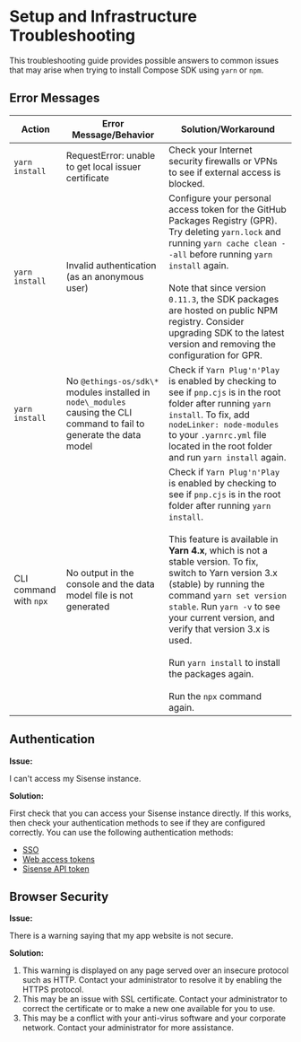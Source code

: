 # Setup and Infrastructure Troubleshooting

This troubleshooting guide provides possible answers to common issues that may arise when trying to install Compose SDK using `yarn` or `npm`.

## Error Messages

| **Action**             | **Error Message/Behavior**                                                                                           | **Solution/Workaround**                                                                                                                                                                                                                                                                                                                                                                                                                                                                               |
|------------------------|----------------------------------------------------------------------------------------------------------------------|-------------------------------------------------------------------------------------------------------------------------------------------------------------------------------------------------------------------------------------------------------------------------------------------------------------------------------------------------------------------------------------------------------------------------------------------------------------------------------------------------------|
| `yarn install`         | RequestError: unable to get local issuer certificate                                                                 | Check your Internet security firewalls or VPNs to see if external access is blocked.                                                                                                                                                                                                                                                                                                                                                                                                                  |
| `yarn install`         | Invalid authentication (as an anonymous user)                                                                        | Configure your personal access token for the GitHub Packages Registry (GPR). <br /> Try deleting `yarn.lock` and running `yarn cache clean --all` before running `yarn install` again. <br /><br /> Note that since version `0.11.3`, the SDK packages are hosted on public NPM registry. Consider upgrading SDK to the latest version and removing the configuration for GPR.                                                                                                                        |
| `yarn install`         | No `@ethings-os/sdk\*` modules installed in `node\_modules` causing the CLI command to fail to generate the data model  | Check if `Yarn Plug'n'Play` is enabled by checking to see if `pnp.cjs` is in the root folder after running `yarn install`. To fix, add `nodeLinker: node-modules` to your `.yarnrc.yml` file located in the root folder and run `yarn install` again.                                                                                                                                                                                                                                                 |
| CLI command with `npx` | No output in the console and the data model file is not generated                                                    | Check if `Yarn Plug'n'Play` is enabled by checking to see if `pnp.cjs` is in the root folder after running `yarn install`. <br /><br />This feature is available in **Yarn 4.x**, which is not a stable version. To fix, switch to Yarn version 3.x (stable) by running the command `yarn set version stable`. Run `yarn -v` to see your current version, and verify that version 3.x is used. <br /><br />Run `yarn install` to install the packages again. <br /><br />Run the `npx` command again. |

## Authentication

**Issue:**

I can't access my Sisense instance.

**Solution:**

First check that you can access your Sisense instance directly. If this works, then check your authentication methods to see if they are configured correctly. You can use the following authentication methods:

* [SSO](../getting-started/authentication-security.md#single-sign-on)
* [Web access tokens](../getting-started/authentication-security.md#web-access-token)
* [Sisense API token](../getting-started/authentication-security.md#api-token)

## Browser Security

**Issue:**

There is a warning saying that my app website is not secure.

**Solution:**
1. This warning is displayed on any page served over an insecure protocol such as HTTP. Contact your administrator to resolve it by enabling the HTTPS protocol.
2. This may be an issue with SSL certificate. Contact your administrator to correct the certificate or to make a new one available for you to use.
3. This may be a conflict with your anti-virus software and your corporate network. Contact your administrator for more assistance.
